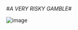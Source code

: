 

#*A VERY RISKY GAMBLE*#

![image](https://github.com/abinaya2006/P228/assets/72507845/75a74628-1253-49bd-9ff5-5db3b53faf76)
